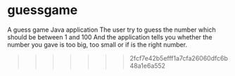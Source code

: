 guessgame
=========

A guess game Java application
The user try to guess the number which should be between 1 and 100
And the application tells you whether the number you gave is too big, too small or if is the right number.
>>>>>>> 2fcf7e42b5efff1a7cfa26060dfc6b48a1e6a552
